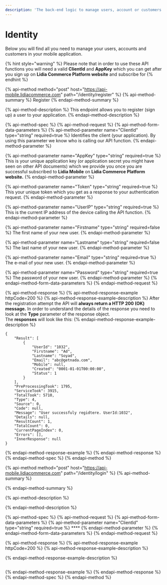 ```yaml
---
description: 'The back-end logic to manage users, account or customers'
---
```


# Identity

Below you will find all you need to manage your users, accounts and customers in your mobile application.

{% hint style="warning" %}
Please note that in order to use these API functions you will need a valid **ClientId** and **AppKey** which you can get after you sign up on **Lidia Commerce Platform website** and subscribe for 
{% endhint %}

{% api-method method="post" host="https://api-mobile.lidiacommerce.com" path="/identity/register" %}
{% api-method-summary %}
Register
{% endapi-method-summary %}

{% api-method-description %}
This endpoint allows you to register \(sign up\) a user to your application.
{% endapi-method-description %}

{% api-method-spec %}
{% api-method-request %}
{% api-method-form-data-parameters %}
{% api-method-parameter name="ClientId" type="string" required=true %}
Identifies the client \(your application\). By using this parameter we know who is calling our API function.
{% endapi-method-parameter %}

{% api-method-parameter name="AppKey" type="string" required=true %}
This is your unique application key \(or application secret you might have seen on other API documents\) which we provide you once you are successful subscribed to **Lidia Mobile** on **Lidia Commerce Platform website.**
{% endapi-method-parameter %}

{% api-method-parameter name="Token" type="string" required=true %}
This your unique token which you get as a response to your authentication request. 
{% endapi-method-parameter %}

{% api-method-parameter name="UserIP" type="string" required=true %}
This is the current IP address of the device calling the API function.
{% endapi-method-parameter %}

{% api-method-parameter name="Firstname" type="string" required=false %}
The first name of your new user.
{% endapi-method-parameter %}

{% api-method-parameter name="Lastname" type="string" required=false %}
The last name of your new user.
{% endapi-method-parameter %}

{% api-method-parameter name="Email" type="string" required=true %}
The e-mail of your new user.
{% endapi-method-parameter %}

{% api-method-parameter name="Password" type="string" required=true %}
The password of your new user.
{% endapi-method-parameter %}
{% endapi-method-form-data-parameters %}
{% endapi-method-request %}

{% api-method-response %}
{% api-method-response-example httpCode=200 %}
{% api-method-response-example-description %}
After the registration attempt the API will **always return a HTTP 200 \(OK\) message.** In order to understand the details of the response you need to look at the **Type** parameter of the response object.  
The **responses** will look like this:
{% endapi-method-response-example-description %}

```
{
    "Result": [
        {
            "UserId": "1032",
            "Firstname": "Ad",
            "Lastname": "Soyad",
            "Email": "abc@getnada.com",
            "Mobile": null,
            "Created": "0001-01-01T00:00:00",
            "Status": 1
        }
    ],
    "PreProcessingTook": 1795,
    "ServiceTook": 3915,
    "TotalTook": 5710,
    "Type": 4,
    "Source": 0,
    "Code": null,
    "Message": "User successfuly regidtere. UserId:1032",
    "Details": null,
    "ResultCount": 1,
    "TotalCount": 0,
    "CurrentPageIndex": 0,
    "Errors": [],
    "InnerResponse": null
}
```
{% endapi-method-response-example %}
{% endapi-method-response %}
{% endapi-method-spec %}
{% endapi-method %}

{% api-method method="post" host="https://api-mobile.lidiacommerce.com" path="/identity/login" %}
{% api-method-summary %}

{% endapi-method-summary %}

{% api-method-description %}

{% endapi-method-description %}

{% api-method-spec %}
{% api-method-request %}
{% api-method-form-data-parameters %}
{% api-method-parameter name="ClientId" type="string" required=true %}
\*\*\*\*
{% endapi-method-parameter %}
{% endapi-method-form-data-parameters %}
{% endapi-method-request %}

{% api-method-response %}
{% api-method-response-example httpCode=200 %}
{% api-method-response-example-description %}

{% endapi-method-response-example-description %}

```

```
{% endapi-method-response-example %}
{% endapi-method-response %}
{% endapi-method-spec %}
{% endapi-method %}



